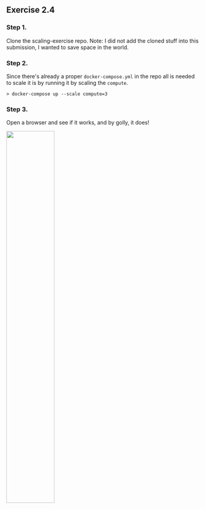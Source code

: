 ## Exercise 2.4

### Step 1.
Clone the scaling-exercise repo. Note: I did not add the cloned stuff into this submission, I wanted to save space in the world.

### Step 2.
Since there's already a proper ```docker-compose.yml``` in the repo all is needed to scale it is by running it by scaling the ```compute```.

```> docker-compose up --scale compute=3```

### Step 3.

Open a browser and see if it works, and by golly, it does!

<img src=screenshot.png width="50%">
